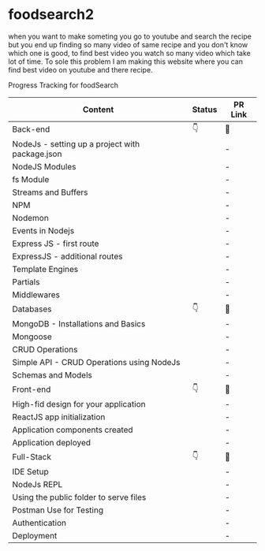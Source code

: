 # foodsearch2

when you want to make someting you go to youtube and search the recipe but you end up finding so many video of same recipe and you don't know which one is good, to find best video you watch so many video which take lot of time. To sole this problem I am making this website where you can find best video on youtube and there recipe.

Progress Tracking for foodSearch

|      Content   |     Status  |      PR Link     |
|----------------|----------|---------------|
| Back-end        |    👇    |     🔗       |
|NodeJs - setting up a project with package.json| |        -|
|NodeJS Modules    | |    - |
|fs Module    | |     -  |
|Streams and Buffers    | |    - |
|NPM    | |    - |
|Nodemon        | | - | 
|Events in Nodejs    | |    - |
|Express JS - first route        | |    - |
|ExpressJS - additional routes        | |    - |
|Template Engines        | |    - |
|Partials        | |    - |
|Middlewares        | |    - |
|Databases    |👇    |🔗|
|MongoDB - Installations and Basics        | |    - |
|Mongoose    | |    - |
|CRUD Operations        | |    - |
|Simple API - CRUD Operations using NodeJs        | |    - |
|Schemas and Models        | |    - |
|Front-end    |👇    |🔗|
|High-fid design for your application        | |    - |
|ReactJS app initialization    | |    - |
|Application components created        | |    - |
|Application deployed        | |    - |
|Full-Stack    |👇    |🔗|
|IDE Setup        | |    - |
|NodeJs REPL        | |    - |
|Using the public folder to serve files        | |    - |
|Postman Use for Testing        | |    - |
|Authentication        | |    - |
|Deployment        | |    - |